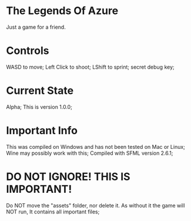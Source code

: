 # The Legends Of Azure

Just a game for a friend.

# Controls
WASD to move;
Left Click to shoot;
LShift to sprint;
secret debug key;

# Current State
Alpha;
This is version 1.0.0;

# Important Info
This was compiled on Windows and has not been tested on Mac or Linux;
Wine may possibly work with this;
Compiled with SFML version 2.6.1;

# DO NOT IGNORE! THIS IS IMPORTANT!
Do NOT move the "assets" folder, nor delete it. As without it the game will NOT run, It contains all important files;
